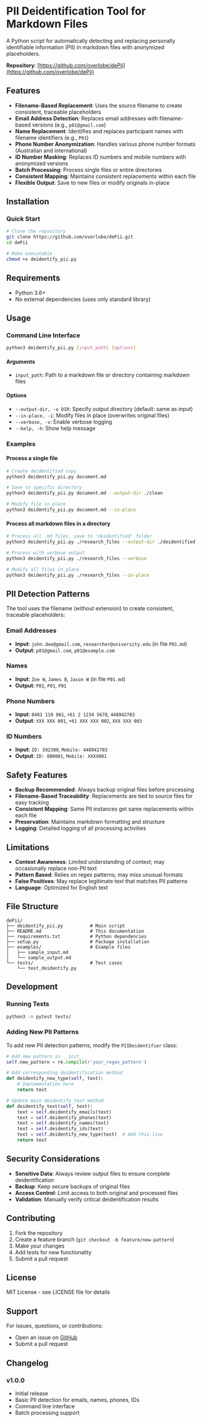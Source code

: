 # PII Deidentification Tool for Markdown Files

A Python script for automatically detecting and replacing personally identifiable information (PII) in markdown files with anonymized placeholders.

**Repository**: [https://github.com/overlobe/dePii](https://github.com/overlobe/dePii)

## Features

- **Filename-Based Replacement**: Uses the source filename to create consistent, traceable placeholders
- **Email Address Detection**: Replaces email addresses with filename-based versions (e.g., `p01@gmail.com`)
- **Name Replacement**: Identifies and replaces participant names with filename identifiers (e.g., `P01`)
- **Phone Number Anonymization**: Handles various phone number formats (Australian and international)
- **ID Number Masking**: Replaces ID numbers and mobile numbers with anonymized versions
- **Batch Processing**: Process single files or entire directories
- **Consistent Mapping**: Maintains consistent replacements within each file
- **Flexible Output**: Save to new files or modify originals in-place

## Installation

### Quick Start
```bash
# Clone the repository
git clone https://github.com/overlobe/dePii.git
cd dePii

# Make executable
chmod +x deidentify_pii.py
```

## Requirements

- Python 3.6+
- No external dependencies (uses only standard library)

## Usage

### Command Line Interface

```bash
python3 deidentify_pii.py [input_path] [options]
```

#### Arguments
- `input_path`: Path to a markdown file or directory containing markdown files

#### Options
- `--output-dir, -o DIR`: Specify output directory (default: same as input)
- `--in-place, -i`: Modify files in place (overwrites original files)
- `--verbose, -v`: Enable verbose logging
- `--help, -h`: Show help message

### Examples

#### Process a single file
```bash
# Create deidentified copy
python3 deidentify_pii.py document.md

# Save to specific directory
python3 deidentify_pii.py document.md --output-dir ./clean

# Modify file in place
python3 deidentify_pii.py document.md --in-place
```

#### Process all markdown files in a directory
```bash
# Process all .md files, save to 'deidentified' folder
python3 deidentify_pii.py ./research_files --output-dir ./deidentified

# Process with verbose output
python3 deidentify_pii.py ./research_files --verbose

# Modify all files in place
python3 deidentify_pii.py ./research_files --in-place
```

## PII Detection Patterns

The tool uses the filename (without extension) to create consistent, traceable placeholders:

### Email Addresses
- **Input**: `john.doe@gmail.com`, `researcher@university.edu` (in file `P01.md`)
- **Output**: `p01@gmail.com`, `p01@example.com`

### Names
- **Input**: `Zoe W`, `James B`, `Jason W` (in file `P01.md`)
- **Output**: `P01`, `P01`, `P01`

### Phone Numbers
- **Input**: `0481 119 861`, `+61 2 1234 5678`, `448942703`
- **Output**: `XXX XXX 001`, `+61 XXX XXX 002`, `XXX XXX 003`

### ID Numbers
- **Input**: `ID: 592389`, `Mobile: 448942703`
- **Output**: `ID: 000001`, `Mobile: XXXX001`

## Safety Features

- **Backup Recommended**: Always backup original files before processing
- **Filename-Based Traceability**: Replacements are tied to source files for easy tracking
- **Consistent Mapping**: Same PII instances get same replacements within each file
- **Preservation**: Maintains markdown formatting and structure
- **Logging**: Detailed logging of all processing activities

## Limitations

- **Context Awareness**: Limited understanding of context; may occasionally replace non-PII text
- **Pattern Based**: Relies on regex patterns; may miss unusual formats
- **False Positives**: May replace legitimate text that matches PII patterns
- **Language**: Optimized for English text

## File Structure

```
dePii/
├── deidentify_pii.py          # Main script
├── README.md                  # This documentation
├── requirements.txt           # Python dependencies
├── setup.py                   # Package installation
├── examples/                  # Example files
│   ├── sample_input.md
│   └── sample_output.md
└── tests/                     # Test cases
    └── test_deidentify.py
```

## Development

### Running Tests
```bash
python3 -m pytest tests/
```

### Adding New PII Patterns

To add new PII detection patterns, modify the `PIIDeidentifier` class:

```python
# Add new pattern in __init__
self.new_pattern = re.compile(r'your_regex_pattern')

# Add corresponding deidentification method
def deidentify_new_type(self, text):
    # Implementation here
    return text

# Update main deidentify_text method
def deidentify_text(self, text):
    text = self.deidentify_emails(text)
    text = self.deidentify_phones(text)
    text = self.deidentify_names(text)
    text = self.deidentify_ids(text)
    text = self.deidentify_new_type(text)  # Add this line
    return text
```

## Security Considerations

- **Sensitive Data**: Always review output files to ensure complete deidentification
- **Backup**: Keep secure backups of original files
- **Access Control**: Limit access to both original and processed files
- **Validation**: Manually verify critical deidentification results

## Contributing

1. Fork the repository
2. Create a feature branch (`git checkout -b feature/new-pattern`)
3. Make your changes
4. Add tests for new functionality
5. Submit a pull request

## License

MIT License - see LICENSE file for details

## Support

For issues, questions, or contributions:
- Open an issue on [GitHub](https://github.com/overlobe/dePii/issues)
- Submit a pull request

## Changelog

### v1.0.0
- Initial release
- Basic PII detection for emails, names, phones, IDs
- Command line interface
- Batch processing support